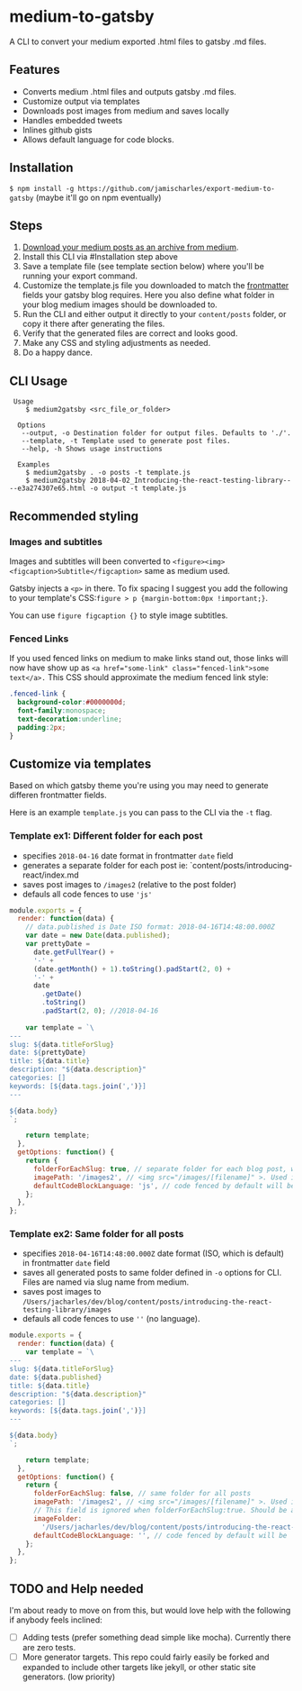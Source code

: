 # medium-to-gatsby

 A CLI to convert your medium exported .html files to gatsby .md files.
 
 ## Features
- Converts medium .html files and outputs gatsby .md files.
- Customize output via templates
- Downloads post images from medium and saves locally
- Handles embedded tweets
- Inlines github gists 
- Allows default language for code blocks. 

## Installation 
`$ npm install -g https://github.com/jamischarles/export-medium-to-gatsby` (maybe it'll go on npm eventually)

## Steps
1. [Download your medium posts as an archive from medium](https://help.medium.com/hc/en-us/articles/115004745787-Download-your-information).
2. Install this CLI via #Installation step above
3. Save a template file (see template section below) where you'll be running
   your export command.
4. Customize the template.js file you downloaded to match the [frontmatter](https://jekyllrb.com/docs/front-matter/) fields your gatsby blog requires. Here you also define what folder in your blog medium images should be downloaded to.
5. Run the CLI and either output it directly to your `content/posts` folder, or
   copy it there after generating the files.
6. Verify that the generated files are correct and looks good.
7. Make any CSS and styling adjustments as needed.
8. Do a happy dance.

## CLI Usage 
```
 Usage
    $ medium2gatsby <src_file_or_folder>

  Options
   --output, -o Destination folder for output files. Defaults to './'.
   --template, -t Template used to generate post files.
   --help, -h Shows usage instructions

  Examples
    $ medium2gatsby . -o posts -t template.js
    $ medium2gatsby 2018-04-02_Introducing-the-react-testing-library----e3a274307e65.html -o output -t template.js
```

## Recommended styling
### Images and subtitles
Images and subtitles will been converted to
`<figure><img><figcaption>Subtitle</figcaption>` same as medium used.

Gatsby injects a `<p>` in there. To fix spacing I suggest you add the following to your template's
CSS:`figure > p {margin-bottom:0px !important;}`.

You can use `figure figcaption {}` to style image subtitles.

### Fenced Links
If you used fenced links on medium to make links stand out, those links will now
have show up as `<a href="some-link" class="fenced-link">some text</a>.` This
CSS should approximate the medium fenced link style:
```css
.fenced-link {
  background-color:#0000000d;
  font-family:monospace;  
  text-decoration:underline;
  padding:2px;
}
```



## Customize via templates
Based on which gatsby theme you're using you may need to generate differen
frontmatter fields.

Here is an example `template.js` you can pass to the CLI via the `-t` flag.

### Template ex1: Different folder for each post 
- specifies `2018-04-16` date format in frontmatter `date` field
- generates a separate folder for each post ie: `content/posts/introducing-react/index.md
- saves post images to `/images2` (relative to the post folder)
- defauls all code fences to use `'js'`

```js
module.exports = {
  render: function(data) {
    // data.published is Date ISO format: 2018-04-16T14:48:00.000Z
    var date = new Date(data.published);
    var prettyDate =
      date.getFullYear() +
      '-' +
      (date.getMonth() + 1).toString().padStart(2, 0) +
      '-' +
      date
        .getDate()
        .toString()
        .padStart(2, 0); //2018-04-16
    
    var template = `\
---
slug: ${data.titleForSlug}
date: ${prettyDate}
title: ${data.title}
description: "${data.description}"
categories: []
keywords: [${data.tags.join(',')}]
---

${data.body}
`;

    return template;
  },
  getOptions: function() {
    return {
      folderForEachSlug: true, // separate folder for each blog post, where index.md and post image will live
      imagePath: '/images2', // <img src="/images/[filename]" >. Used in the markdown files.
      defaultCodeBlockLanguage: 'js', // code fenced by default will be ``` with no lang. If most of your code blocks are in a specific lang, set this here.
    };
  },
};

```

### Template ex2: Same folder for all posts
- specifies `2018-04-16T14:48:00.000Z` date format (ISO, which is default) in frontmatter `date` field
- saves all generated posts to same folder defined in `-o` options for CLI. Files are named via slug name from medium.
- saves post images to `/Users/jacharles/dev/blog/content/posts/introducing-the-react-testing-library/images`
- defauls all code fences to use `''` (no language).

```js
module.exports = {
  render: function(data) {
    var template = `\
---
slug: ${data.titleForSlug}
date: ${data.published}
title: ${data.title}
description: "${data.description}"
categories: []
keywords: [${data.tags.join(',')}]
---

${data.body}
`;

    return template;
  },
  getOptions: function() {
    return {
      folderForEachSlug: false, // same folder for all posts
      imagePath: '/images2', // <img src="/images/[filename]" >. Used in the markdown files.
      // This field is ignored when folderForEachSlug:true. Should be absolute. Location where medium images will be saved.
      imageFolder:
        '/Users/jacharles/dev/blog/content/posts/introducing-the-react-testing-library/images', 
      defaultCodeBlockLanguage: '', // code fenced by default will be ``` with no lang. If most of your code blocks are in a specific lang, set this here.
    };
  },
};

```

## TODO and Help needed
I'm about ready to move on from this, but would love help with the following if
anybody feels inclined:
- [ ] Adding tests (prefer something dead simple like mocha). Currently there
    are zero tests.
- [ ] More generator targets. This repo could fairly easily be forked and expanded to include other targets like jekyll, or
    other static site generators. (low priority)
